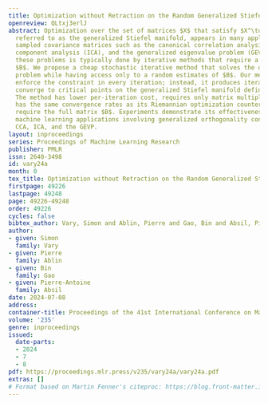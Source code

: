 ```yaml
---
title: Optimization without Retraction on the Random Generalized Stiefel Manifold
openreview: QLtxj3erlJ
abstract: Optimization over the set of matrices $X$ that satisfy $X^\top B X = I_p$,
  referred to as the generalized Stiefel manifold, appears in many applications involving
  sampled covariance matrices such as the canonical correlation analysis (CCA), independent
  component analysis (ICA), and the generalized eigenvalue problem (GEVP). Solving
  these problems is typically done by iterative methods that require a fully formed
  $B$. We propose a cheap stochastic iterative method that solves the optimization
  problem while having access only to a random estimates of $B$. Our method does not
  enforce the constraint in every iteration; instead, it produces iterations that
  converge to critical points on the generalized Stiefel manifold defined in expectation.
  The method has lower per-iteration cost, requires only matrix multiplications, and
  has the same convergence rates as its Riemannian optimization counterparts that
  require the full matrix $B$. Experiments demonstrate its effectiveness in various
  machine learning applications involving generalized orthogonality constraints, including
  CCA, ICA, and the GEVP.
layout: inproceedings
series: Proceedings of Machine Learning Research
publisher: PMLR
issn: 2640-3498
id: vary24a
month: 0
tex_title: Optimization without Retraction on the Random Generalized Stiefel Manifold
firstpage: 49226
lastpage: 49248
page: 49226-49248
order: 49226
cycles: false
bibtex_author: Vary, Simon and Ablin, Pierre and Gao, Bin and Absil, Pierre-Antoine
author:
- given: Simon
  family: Vary
- given: Pierre
  family: Ablin
- given: Bin
  family: Gao
- given: Pierre-Antoine
  family: Absil
date: 2024-07-08
address:
container-title: Proceedings of the 41st International Conference on Machine Learning
volume: '235'
genre: inproceedings
issued:
  date-parts:
  - 2024
  - 7
  - 8
pdf: https://proceedings.mlr.press/v235/vary24a/vary24a.pdf
extras: []
# Format based on Martin Fenner's citeproc: https://blog.front-matter.io/posts/citeproc-yaml-for-bibliographies/
---
```


